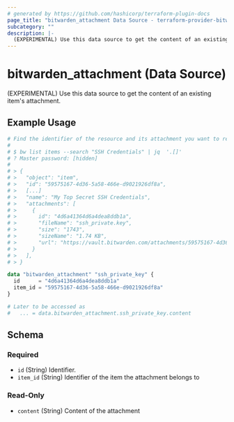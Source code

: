 ```yaml
---
# generated by https://github.com/hashicorp/terraform-plugin-docs
page_title: "bitwarden_attachment Data Source - terraform-provider-bitwarden"
subcategory: ""
description: |-
  (EXPERIMENTAL) Use this data source to get the content of an existing item's attachment.
---
```


# bitwarden_attachment (Data Source)

(EXPERIMENTAL) Use this data source to get the content of an existing item's attachment.

## Example Usage

```terraform
# Find the identifier of the resource and its attachment you want to reference:
#
# $ bw list items --search "SSH Credentials" | jq  '.[]'
# ? Master password: [hidden]
#
# > {
# >   "object": "item",
# >   "id": "59575167-4d36-5a58-466e-d9021926df8a",
# >   [...]
# >   "name": "My Top Secret SSH Credentials",
# >   "attachments": [
# >     {
# >       id": "4d6a41364d6a4dea8ddb1a",
# >       "fileName": "ssh_private.key",
# >       "size": "1743",
# >       "sizeName": "1.74 KB",
# >       "url": "https://vault.bitwarden.com/attachments/59575167-4d36-5a58-466e-d9021926df8a/4d6a41364d6a4dea8ddb1a"
# >     }
# >   ],
# > }

data "bitwarden_attachment" "ssh_private_key" {
  id      = "4d6a41364d6a4dea8ddb1a"
  item_id = "59575167-4d36-5a58-466e-d9021926df8a"
}

# Later to be accessed as
#   ... = data.bitwarden_attachment.ssh_private_key.content
```

<!-- schema generated by tfplugindocs -->
## Schema

### Required

- `id` (String) Identifier.
- `item_id` (String) Identifier of the item the attachment belongs to

### Read-Only

- `content` (String) Content of the attachment
